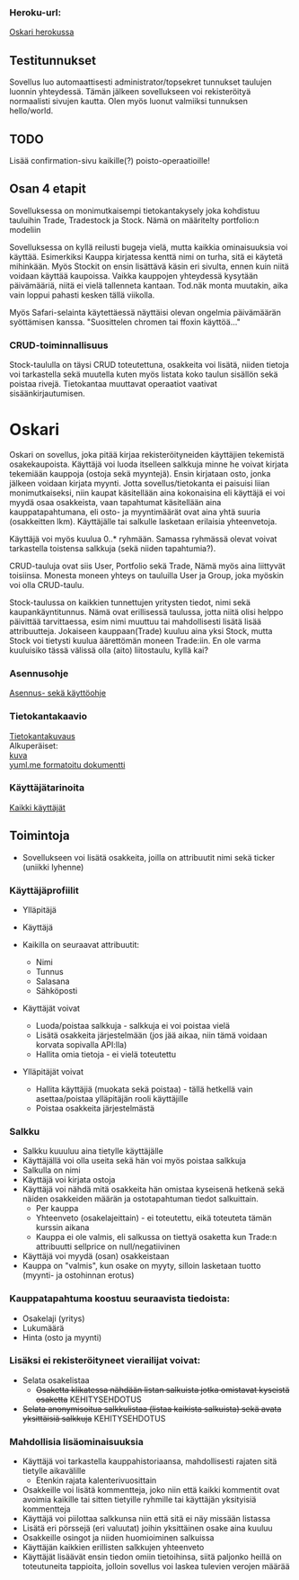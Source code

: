 ### Heroku-url:
[Oskari herokussa](https://oskari.herokuapp.com/)

## Testitunnukset
Sovellus luo automaattisesti administrator/topsekret tunnukset taulujen luonnin yhteydessä. Tämän jälkeen sovellukseen voi rekisteröityä normaalisti sivujen kautta. Olen myös luonut valmiiksi tunnuksen hello/world.

## TODO
Lisää confirmation-sivu kaikille(?) poisto-operaatioille!

## Osan 4 etapit
Sovelluksessa on monimutkaisempi tietokantakysely joka kohdistuu tauluihin Trade, Tradestock ja Stock. Nämä on määritelty portfolio:n modeliin

Sovelluksessa on kyllä reilusti bugeja vielä, mutta kaikkia ominaisuuksia voi käyttää. Esimerkiksi Kauppa kirjatessa kenttä nimi on turha, sitä ei käytetä mihinkään. Myös Stockit on ensin lisättävä käsin eri sivulta, ennen kuin niitä voidaan käyttää kaupoissa. Vaikka kauppojen yhteydessä kysytään päivämääriä, niitä ei vielä tallenneta kantaan. Tod.näk monta muutakin, aika vain loppui pahasti kesken tällä viikolla.

Myös Safari-selainta käytettäessä näyttäisi olevan ongelmia päivämäärän syöttämisen kanssa. "Suosittelen chromen tai ffoxin käyttöä..."

### CRUD-toiminnallisuus
Stock-taululla on täysi CRUD toteutettuna, osakkeita voi lisätä, niiden tietoja voi tarkastella sekä muutella kuten myös listata koko taulun sisällön sekä poistaa rivejä. Tietokantaa muuttavat operaatiot vaativat sisäänkirjautumisen.

# Oskari

Oskari on sovellus, joka pitää kirjaa rekisteröityneiden käyttäjien tekemistä osakekaupoista. Käyttäjä voi luoda itselleen salkkuja minne he voivat kirjata tekemiään kauppoja (ostoja sekä myyntejä). Ensin kirjataan osto, jonka jälkeen voidaan kirjata myynti. Jotta sovellus/tietokanta ei paisuisi liian monimutkaiseksi, niin kaupat käsitellään aina kokonaisina eli käyttäjä ei voi myydä osaa osakkeista, vaan tapahtumat käsitellään aina kauppatapahtumana, eli osto- ja myyntimäärät ovat aina yhtä suuria (osakkeitten lkm). Käyttäjälle tai salkulle lasketaan erilaisia yhteenvetoja.

Käyttäjä voi myös kuulua 0..* ryhmään. Samassa ryhmässä olevat voivat tarkastella toistensa salkkuja (sekä niiden tapahtumia?).

CRUD-tauluja ovat siis User, Portfolio sekä Trade, Nämä myös aina liittyvät toisiinsa. Monesta moneen yhteys on tauluilla User ja Group, joka myöskin voi olla CRUD-taulu.

Stock-taulussa on kaikkien tunnettujen yritysten tiedot, nimi sekä kaupankäyntitunnus. Nämä ovat erillisessä taulussa, jotta niitä olisi helppo päivittää tarvittaessa, esim nimi muuttuu tai mahdollisesti lisätä lisää attribuutteja. Jokaiseen kauppaan(Trade) kuuluu aina yksi Stock, mutta Stock voi tietysti kuulua äärettömän moneen Trade:iin. En ole varma kuuluisiko tässä välissä olla (aito) liitostaulu, kyllä kai?

### Asennusohje
[Asennus- sekä käyttöohje](https://github.com/kordaniel/oskari/tree/master/documentation/user_guide.md)  
### Tietokantakaavio
[Tietokantakuvaus](https://github.com/kordaniel/oskari/tree/master/documentation/db/db_description.md)  
Alkuperäiset:  
[kuva](https://github.com/kordaniel/oskari/tree/master/documentation/db/db_schema.jpg)  
[yuml.me formatoitu dokumentti](https://github.com/kordaniel/oskari/tree/master/documentation/db/db_schema_yuml.txt)  

### Käyttäjätarinoita
[Kaikki käyttäjät](https://github.com/kordaniel/oskari/tree/master/documentation/user_stories.md)

## Toimintoja
* Sovellukseen voi lisätä osakkeita, joilla on attribuutit nimi sekä ticker (uniikki lyhenne)

### Käyttäjäprofiilit
* Ylläpitäjä
* Käyttäjä

* Kaikilla on seuraavat attribuutit:
  * Nimi
  * Tunnus
  * Salasana
  * Sähköposti

* Käyttäjät voivat
  * Luoda/poistaa salkkuja - salkkuja ei voi poistaa vielä
  * Lisätä osakkeita järjestelmään (jos jää aikaa, niin tämä voidaan korvata sopivalla API:lla)
  * Hallita omia tietoja - ei vielä toteutettu

* Ylläpitäjät voivat
  * Hallita käyttäjiä (muokata sekä poistaa) - tällä hetkellä vain asettaa/poistaa ylläpitäjän rooli käyttäjille
  * Poistaa osakkeita järjestelmästä

### Salkku
* Salkku kuuuluu aina tietylle käyttäjälle
* Käyttäjällä voi olla useita sekä hän voi myös poistaa salkkuja
* Salkulla on nimi
* Käyttäjä voi kirjata ostoja
* Käyttäjä voi nähdä mitä osakkeita hän omistaa kyseisenä hetkenä sekä näiden osakkeiden määrän ja ostotapahtuman tiedot salkuittain.
  * Per kauppa
  * Yhteenveto (osakelajeittain) - ei toteutettu, eikä toteuteta tämän kurssin aikana
  * Kauppa ei ole valmis, eli salkussa on tiettyä osaketta kun Trade:n attribuutti sellprice on null/negatiivinen
* Käyttäjä voi myydä (osan) osakkeistaan
* Kauppa on "valmis", kun osake on myyty, silloin lasketaan tuotto (myynti- ja ostohinnan erotus)

### Kauppatapahtuma koostuu seuraavista tiedoista:
* Osakelaji (yritys)
* Lukumäärä
* Hinta (osto ja myynti)

### Lisäksi ei rekisteröityneet vierailijat voivat:
* Selata osakelistaa
  * ~~Osaketta klikatessa nähdään listan salkuista jotka omistavat kyseistä osaketta~~ KEHITYSEHDOTUS
* ~~Selata anonymisoitua salkkulistaa (listaa kaikista salkuista) sekä avata yksittäisiä salkkuja~~ KEHITYSEHDOTUS

### Mahdollisia lisäominaisuuksia
* Käyttäjä voi tarkastella kauppahistoriaansa, mahdollisesti rajaten sitä tietylle aikavälille
  * Etenkin rajata kalenterivuosittain
* Osakkeille voi lisätä kommentteja, joko niin että kaikki kommentit ovat avoimia kaikille tai sitten tietyille ryhmille tai käyttäjän yksityisiä kommentteja
* Käyttäjä voi piilottaa salkkunsa niin että sitä ei näy missään listassa
* Lisätä eri pörssejä (eri valuutat) joihin yksittäinen osake aina kuuluu
* Osakkeille osingot ja niiden huomioiminen salkuissa
* Käyttäjän kaikkien erillisten salkkujen yhteenveto
* Käyttäjät lisäävät ensin tiedon omiin tietoihinsa, siitä paljonko heillä on toteutuneita tappioita, jolloin sovellus voi laskea tulevien verojen määrää
